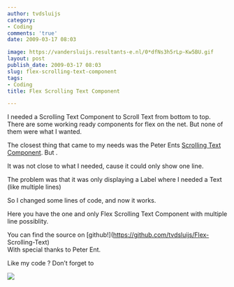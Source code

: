 ```yaml
---
author: tvdsluijs
category:
- Coding
comments: 'true'
date: 2009-03-17 08:03

image: https://vandersluijs.resultants-e.nl/0*dfNs3h5rLp-Kw5BU.gif
layout: post
publish_date: 2009-03-17 08:03
slug: flex-scrolling-text-component
tags:
- Coding
title: Flex Scrolling Text Component

---
```

I needed a Scrolling Text Component to Scroll Text from bottom to top. There
are some working ready components for flex on the net. But none of them were
what I wanted.  
  
The closest thing that came to my needs was the Peter Ents [Scrolling Text
Component](http://weblogs.macromedia.com/pent/archives/2007/12/scrolling_text.html
"Flex Scrolling Text Component"). But .  
  
  
It was not close to what I needed, cause it could only show one line.  
  
The problem was that it was only displaying a Label where I needed a Text
(like multiple lines)  
  
So I changed some lines of code, and now it works.  
  
Here you have the one and only Flex Scrolling Text Component with multiple
line possiblity.

You can find the source on [github!](https://github.com/tvdsluijs/Flex-
Scrolling-Text)  
With special thanks to Peter Ent.  
  
Like my code ? Don’t forget to

![](https://vandersluijs.resultants-e.nl/0*dfNs3h5rLp-Kw5BU.gif)

